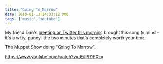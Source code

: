 ```yaml
---
title: "Going To Morrow"
date: 2010-01-13T14:33:12.000
tags: ['music','youtube']
---
```


My friend Dan's [greeting on Twitter this morning](http://twitter.com/ddeboer/statuses/7708824856) brought this song to mind - it's a witty, punny little two minutes that's completely worth your time.

The Muppet Show doing "Going To Morrow".

https://www.youtube.com/watch?v=JEilPR1PXko